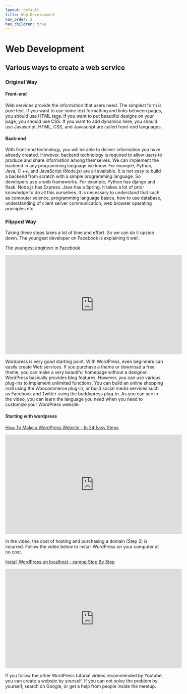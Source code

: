 ```yaml
---
layout: default
title: Web Development
nav_order: 2
has_children: true
---
```


# Web Development

## Various ways to create a web service

### Original Way

#### Front-end

Web services provide the information that users need.
The simplest form is pure text.
If you want to use some text formatting and links between pages, you should use HTML tags.
If you want to put beautiful designs on your page, you should use CSS.
If you want to add dynamics here, you should use Javascript.
HTML, CSS, and Javascript are called front-end languages.

#### Back-end

With front-end technology, you will be able to deliver information you have already created.
However, backend technology is required to allow users to produce and share information among themselves.
We can implement the backend in any programming language we know. For example, Python, Java, C ++, and JavaScript (Node.js) are all available.
It is not easy to build a backend from scratch with a simple programming language. So developers use a web frameworks. For example, Python has django and flask. Node.js has Express. Java has a Spring.
It takes a lot of prior knowledge to do all this ourselves. It is necessary to understand that such as computer science, programming language basics, how to use database, understanding of client server communication, web browser operating principles etc.

### Flipped Way

Taking these steps takes a lot of time and effort. So we can do it upside down. The youngest developer on Facebook is explaining it well.

[The youngest engineer in Facebook](https://www.youtube.com/watch?v=TUYvX2Kw8Jg)
<iframe width="560" height="315" src="https://www.youtube.com/embed/TUYvX2Kw8Jg" frameborder="0" allow="accelerometer; autoplay; encrypted-media; gyroscope; picture-in-picture" allowfullscreen></iframe>

Wordpress is very good starting point. With WordPress, even beginners can easily create Web services.
If you purchase a theme or download a free theme, you can make a very beautiful homepage without a designer.
WordPress basically provides blog features. However, you can use various plug-ins to implement unlimited functions.
You can build an online shopping mall using the Woocommerce plug-in, or build social media services such as Facebook and Twitter using the buddypress plug-in.
As you can see in the video, you can learn the language you need when you need to customize your WordPress website.

#### Starting with wordpress

[How To Make a WordPress Website - In 24 Easy Steps](https://www.youtube.com/watch?v=2cbvZf1jIJM)
<iframe width="560" height="315" src="https://www.youtube.com/embed/2cbvZf1jIJM" frameborder="0" allow="accelerometer; autoplay; encrypted-media; gyroscope; picture-in-picture" allowfullscreen></iframe>

In the video, the cost of hosting and purchasing a domain (Step 2) is incurred. Follow the video below to install WordPress on your computer at no cost.

[Install WordPress on localhost - xampp Step By Step](https://www.youtube.com/watch?v=Gknrbr2Ju8k)
<iframe width="560" height="315" src="https://www.youtube.com/embed/Gknrbr2Ju8k" frameborder="0" allow="accelerometer; autoplay; encrypted-media; gyroscope; picture-in-picture" allowfullscreen></iframe>

If you follow the other WordPress tutorial videos recommended by Youtube, you can create a website by yourself. If you can not solve the problem by yourself, search on Google, or get a help from people inside the meetup.
